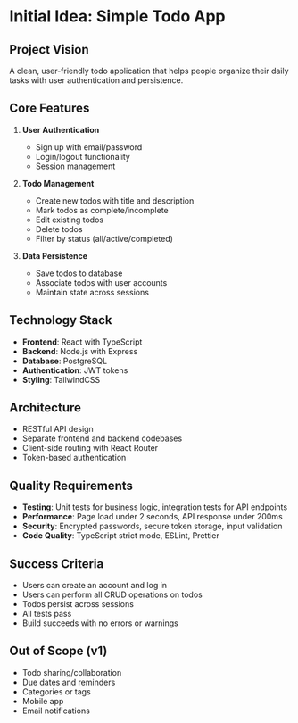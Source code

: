 # Initial Idea: Simple Todo App

## Project Vision
A clean, user-friendly todo application that helps people organize their daily tasks with user authentication and persistence.

## Core Features
1. **User Authentication**
   - Sign up with email/password
   - Login/logout functionality
   - Session management

2. **Todo Management**
   - Create new todos with title and description
   - Mark todos as complete/incomplete
   - Edit existing todos
   - Delete todos
   - Filter by status (all/active/completed)

3. **Data Persistence**
   - Save todos to database
   - Associate todos with user accounts
   - Maintain state across sessions

## Technology Stack
- **Frontend**: React with TypeScript
- **Backend**: Node.js with Express
- **Database**: PostgreSQL
- **Authentication**: JWT tokens
- **Styling**: TailwindCSS

## Architecture
- RESTful API design
- Separate frontend and backend codebases
- Client-side routing with React Router
- Token-based authentication

## Quality Requirements
- **Testing**: Unit tests for business logic, integration tests for API endpoints
- **Performance**: Page load under 2 seconds, API response under 200ms
- **Security**: Encrypted passwords, secure token storage, input validation
- **Code Quality**: TypeScript strict mode, ESLint, Prettier

## Success Criteria
- Users can create an account and log in
- Users can perform all CRUD operations on todos
- Todos persist across sessions
- All tests pass
- Build succeeds with no errors or warnings

## Out of Scope (v1)
- Todo sharing/collaboration
- Due dates and reminders
- Categories or tags
- Mobile app
- Email notifications
